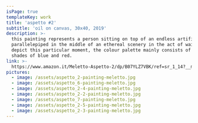```yaml
---
isPage: true
templateKey: work
title: 'aspetto #2'
subtitle: 'oil on canvas, 30x40, 2019'
description: >-
  this painting represents a person sitting on top of an endless artificial
  parallelepiped in the middle of an ethereal scenery in the act of waiting. to
  depict this particular moment, the colour palette mainly consists of various
  shades of blue and red.
link: >-
  https://www.amazon.it/Meletto-Aspetto-2/dp/B07YLZ7VBK/ref=sr_1_14?__mk_it_IT=%C3%85M%C3%85%C5%BD%C3%95%C3%91&keywords=meletto+dipinto&qid=1570133677&s=kitchen&sr=1-14
pictures:
  - image: /assets/aspetto_2-painting-meletto.jpg
  - image: /assets/aspetto_6-painting-meletto.jpg
  - image: /assets/aspetto_2-4-painting-meletto.jpg
  - image: /assets/aspetto_2-2-painting-meletto.jpg
  - image: /assets/aspetto_7-painting-meletto.jpg
  - image: /assets/aspetto_2-5-painting-meletto.jpg
  - image: /assets/aspetto_2-3-painting-meletto.jpg
---
```


